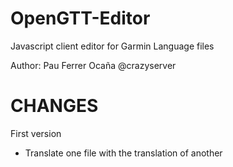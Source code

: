 OpenGTT-Editor
==============

Javascript client editor for Garmin Language files

Author: Pau Ferrer Ocaña @crazyserver


CHANGES
=======
First version
- Translate one file with the translation of another
